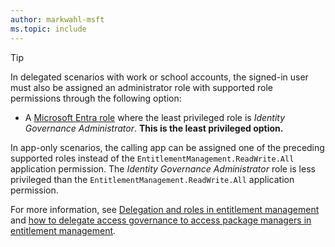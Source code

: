 ```yaml
---
author: markwahl-msft
ms.topic: include
---
```


<!-- Applies to:
- accesspackagecatalog
- connectedOrganization
-->

> [!TIP]
> In delegated scenarios with work or school accounts, the signed-in user must also be assigned an administrator role with supported role permissions through the following option:
> 
> - A [Microsoft Entra role](/entra/identity/role-based-access-control/permissions-reference?toc=%2Fgraph%2Ftoc.json)  where the least privileged role is *Identity Governance Administrator*. **This is the least privileged option.**
> 
> In app-only scenarios, the calling app can be assigned one of the preceding supported roles instead of the `EntitlementManagement.ReadWrite.All` application permission. The *Identity Governance Administrator* role is less privileged than the `EntitlementManagement.ReadWrite.All` application permission.
> 
> For more information, see [Delegation and roles in entitlement management](/entra/id-governance/entitlement-management-delegate) and [how to delegate access governance to access package managers in entitlement management](/entra/id-governance/entitlement-management-delegate-managers).
